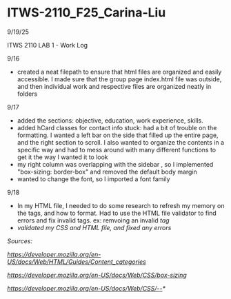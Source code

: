 # ITWS-2110_F25_Carina-Liu
9/19/25


ITWS 2110 LAB 1 - Work Log


9/16
 - created a neat filepath to ensure that html files are organized and easily accessible. I made sure that the group page index.html file was outside, and then individual work and respective files are organized neatly in folders

9/17
- added the sections: objective, education, work experience, skills. 
- added hCard classes for contact info
stuck: had a bit of trouble on the formatting. I wanted a left bar on the side that filled up the entire page, and the right section to scroll. I also wanted to organize the contents in a specific way and had to mess around with many different functions to get it the way I wanted it to look
- my right column was overlapping with the sidebar , so I implemented "box-sizing: border-box" and removed the default body margin
- wanted to change the font, so I imported a font family

9/18
- In my HTML file, I needed to do some research to refresh my memory on the tags, and how to format. Had to use the HTML file validator to find errors and fix invalid tags. ex: remvoing an invalid <i> tag
- validated my CSS and HTML file, and fixed any errors


Sources:


https://developer.mozilla.org/en-US/docs/Web/HTML/Guides/Content_categories


https://developer.mozilla.org/en-US/docs/Web/CSS/box-sizing


https://developer.mozilla.org/en-US/docs/Web/CSS/--*




